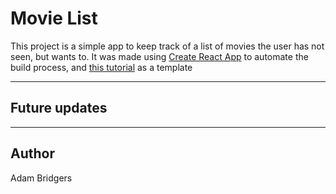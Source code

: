 # Movie List
This project is a simple app to keep track of a list of movies the user has not seen, but wants to.
It was made using [Create React App](https://github.com/facebookincubator/create-react-app) to automate the build process, and [this tutorial](https://github.com/wesdoyle/react-firebase-notes-app) as a template
***
## Future updates
***
## Author
Adam Bridgers
